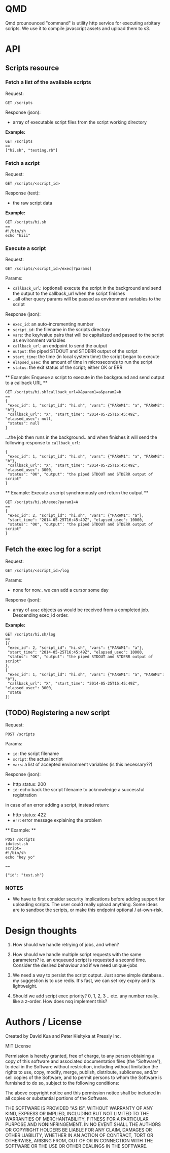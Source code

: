# QMD

Qmd prounounced "command" is utility http service for executing arbitary scripts.
We use it to compile javascript assets and upload them to s3. 

# API

## Scripts resource

### Fetch a list of the available scripts

Request:

```
GET /scripts
```

Response (json):

* array of executable script files from the script working directory

**Example:**

```
GET /scripts
==
["hi.sh", "testing.rb"]
```


### Fetch a script

Request:

```
GET /scripts/<script_id>
```

Response (text):

* the raw script data

**Example:**

```
GET /scripts/hi.sh
==
#!/bin/sh
echo "hiii"
```


### Execute a script

Request:

```
GET /scripts/<script_id>/exec[?params]
```

Params:

* `callback_url`:  (optional) execute the script in the background and send the output to the callback_url when the script finishes
* ..all other query params will be passed as environment variables to the script

Response (json):

* `exec_id`: an auto-incrementing number
* `script_id`: the filename in the scripts directory
* `vars`: the key/value pairs that will be capitalized and passed
  to the script as environment variables
* `callback_url`: an endpoint to send the output
* `output`: the piped STDOUT and STDERR output of the script
* `start_time`: the time (in local system time) the script began to execute
* `elapsed_usec`: the amount of time in microseconds to run the script
* `status`: the exit status of the script; either OK or ERR

** Example: Enqueue a script to execute in the background and send output to a callback URL **

```
GET /scripts/hi.sh?callback_url=X&param1=a&param2=b
==
{
 "exec_id": 1, "script_id": "hi.sh", "vars": {"PARAM1": "a", "PARAM2": "b"},
 "callback_url": "X", "start_time": "2014-05-25T16:45:49Z", "elapsed_usec": null,
 "status": null
}
```

...the job then runs in the background.. and when finishes it will send the following
response to `callback_url`:

```
{
 "exec_id": 1, "script_id": "hi.sh", "vars": {"PARAM1": "a", "PARAM2": "b"},
 "callback_url": "X", "start_time": "2014-05-25T16:45:49Z", "elapsed_usec": 3000,
 "status": "OK", "output": "the piped STDOUT and STDERR output of script"
}
```

** Example: Execute a script synchronously and return the output **

```
GET /scripts/hi.sh/exec?param1=A
==
{
 "exec_id": 2, "script_id": "hi.sh", "vars": {"PARAM1": "a"},
 "start_time": "2014-05-25T16:45:49Z", "elapsed_usec": 10000,
 "status": "OK", "output": "the piped STDOUT and STDERR output of script"
}
```


## Fetch the exec log for a script

Request:

```
GET /scripts/<script_id>/log
```

Params:

* none for now.. we can add a cursor some day

Response (json):

* array of `exec` objects as would be received from a completed job. Descending exec_id order.

**Example:**

```
GET /scripts/hi.sh/log
==
[{
 "exec_id": 2, "script_id": "hi.sh", "vars": {"PARAM1": "a"},
 "start_time": "2014-05-25T16:45:49Z", "elapsed_usec": 10000,
 "status": "OK", "output": "the piped STDOUT and STDERR output of script"
},
{
 "exec_id": 1, "script_id": "hi.sh", "vars": {"PARAM1": "a", "PARAM2": "b"},
 "callback_url": "X", "start_time": "2014-05-25T16:45:49Z", "elapsed_usec": 3000,
 "statu
}]
```


## (TODO) Registering a new script

Request:

```
POST /scripts
```

Params:

* `id`: the script filename
* `script`: the actual script
* `vars`: a list of accepted environment variables (is this necessary??)

Response (json):

* http status: 200
* `id`: echo back the script filename to acknowledge a successful registration

in case of an error adding a script, instead return:

* http status: 422
* `err`: error message explaining the problem

** Example: **

```
POST /scripts
id=test.sh
script=
#!/bin/sh
echo "hey yo"

==

{"id": "test.sh"}

```

### NOTES

* We have to first consider security implications before adding support for
uploading scripts. The user could really upload anything. Some ideas are to sandbox
the scripts, or make this endpoint optional / at-own-risk.


# Design thoughts

1. How should we handle retrying of jobs, and when?

2. How should we handle multiple script requests with the same parameters? ie. an enqueued script 
   is requested a second time. Consider the desired behaviour and if we need unique-jobs

3. We need a way to persist the script output. Just some simple database.. my suggestion
   is to use redis. It's fast, we can set key expiry and its lightweight. 

4. Should we add script exec priority? 0, 1, 2, 3 .. etc. any number really.. like a z-order. How does
   nsq implement this?
   

# Authors / License

Created by David Kua and Peter Kieltyka at Pressly Inc.

MIT License

Permission is hereby granted, free of charge, to any person obtaining
a copy of this software and associated documentation files (the
"Software"), to deal in the Software without restriction, including
without limitation the rights to use, copy, modify, merge, publish,
distribute, sublicense, and/or sell copies of the Software, and to
permit persons to whom the Software is furnished to do so, subject to
the following conditions:

The above copyright notice and this permission notice shall be
included in all copies or substantial portions of the Software.

THE SOFTWARE IS PROVIDED "AS IS", WITHOUT WARRANTY OF ANY KIND,
EXPRESS OR IMPLIED, INCLUDING BUT NOT LIMITED TO THE WARRANTIES OF
MERCHANTABILITY, FITNESS FOR A PARTICULAR PURPOSE AND
NONINFRINGEMENT. IN NO EVENT SHALL THE AUTHORS OR COPYRIGHT HOLDERS BE
LIABLE FOR ANY CLAIM, DAMAGES OR OTHER LIABILITY, WHETHER IN AN ACTION
OF CONTRACT, TORT OR OTHERWISE, ARISING FROM, OUT OF OR IN CONNECTION
WITH THE SOFTWARE OR THE USE OR OTHER DEALINGS IN THE SOFTWARE.
